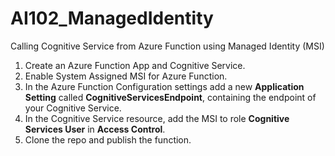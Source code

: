 # AI102_ManagedIdentity
Calling Cognitive Service from Azure Function using Managed Identity (MSI)


1. Create an Azure Function App and Cognitive Service.
3. Enable System Assigned MSI for Azure Function.
4. In the Azure Function Configuration settings add a new **Application Setting** called **CognitiveServicesEndpoint**, containing the endpoint of your Cognitive Service.
5. In the Cognitive Service resource, add the MSI to role **Cognitive Services User** in **Access Control**.
6. Clone the repo and publish the function.
